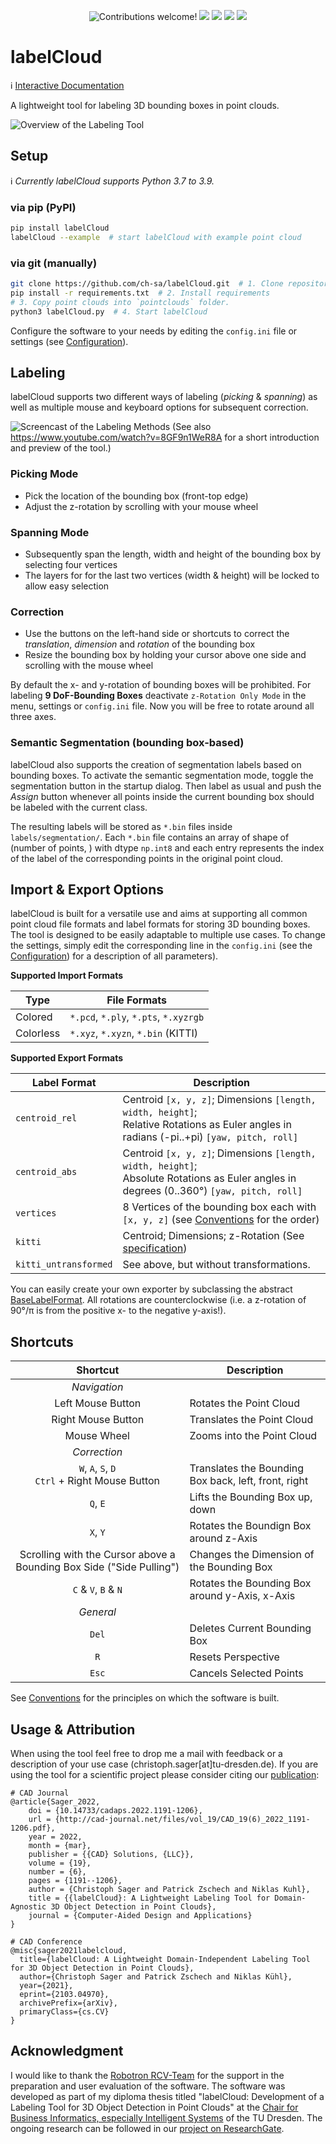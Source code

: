 <p align="center">
    <img src="https://img.shields.io/badge/contributions-welcome!-green" alt="Contributions welcome!"/>
    <img src="https://img.shields.io/github/last-commit/ch-sa/labelCloud?color=blue">
    <img src="https://img.shields.io/pypi/pyversions/labelCloud" />
    <img src="https://github.com/ch-sa/labelCloud/workflows/Tests/badge.svg" />
    <img src="https://img.shields.io/badge/code%20style-black-000000.svg" />
</p>


# labelCloud
:information_source: [Interactive Documentation](https://ch-sa.github.io/labelCloud/)

A lightweight tool for labeling 3D bounding boxes in point clouds.

![Overview of the Labeling Tool](https://raw.githubusercontent.com/ch-sa/labelCloud/master/docs/assets/io_overview.png)

## Setup
:information_source: *Currently labelCloud supports Python 3.7 to 3.9.*

### via pip (PyPI)
```bash
pip install labelCloud
labelCloud --example  # start labelCloud with example point cloud
```

### via git (manually)

```bash
git clone https://github.com/ch-sa/labelCloud.git  # 1. Clone repository
pip install -r requirements.txt  # 2. Install requirements
# 3. Copy point clouds into `pointclouds` folder.
python3 labelCloud.py  # 4. Start labelCloud
```

Configure the software to your needs by editing the `config.ini` file or settings (see [Configuration](https://ch-sa.github.io/labelCloud/configuration/)).

## Labeling
labelCloud supports two different ways of labeling (*picking* & *spanning*) as well as multiple mouse and keyboard options for subsequent correction.

![Screencast of the Labeling Methods](https://raw.githubusercontent.com/ch-sa/labelCloud/master/docs/assets/screencast_small.gif)
(See also https://www.youtube.com/watch?v=8GF9n1WeR8A for a short introduction and preview of the tool.)

### Picking Mode

* Pick the location of the bounding box (front-top edge)
* Adjust the z-rotation by scrolling with your mouse wheel

### Spanning Mode

* Subsequently span the length, width and height of the bounding box by selecting four vertices
* The layers for for the last two vertices (width & height) will be locked to allow easy selection

### Correction

* Use the buttons on the left-hand side or shortcuts to correct the *translation*, *dimension* and *rotation* of the bounding box
* Resize the bounding box by holding your cursor above one side and scrolling with the mouse wheel

By default the x- and y-rotation of bounding boxes will be prohibited.
For labeling **9 DoF-Bounding Boxes** deactivate `z-Rotation Only Mode` in the menu, settings or `config.ini` file.
Now you will be free to rotate around all three axes.

### Semantic Segmentation (bounding box-based)

labelCloud also supports the creation of segmentation labels based on bounding boxes.
To activate the semantic segmentation mode, toggle the segmentation button in the startup dialog.
Then label as usual and push the *Assign* button whenever all points inside the current bounding box
should be labeled with the current class.

The resulting labels will be stored as `*.bin` files inside `labels/segmentation/`.
Each `*.bin` file contains an array of shape of (number of points, ) with dtype `np.int8` and each entry
represents the index of the label of the corresponding points in the original point cloud.


## Import & Export Options
labelCloud is built for a versatile use and aims at supporting all common point cloud file formats and label formats for storing 3D bounding boxes.
The tool is designed to be easily adaptable to multiple use cases. To change the settings, simply edit the corresponding line in the `config.ini` (see the [Configuration](https://ch-sa.github.io/labelCloud/configuration/)) for a description of all parameters).

**Supported Import Formats**

| Type      | File Formats                          |
| --------- | ------------------------------------- |
| Colored   | `*.pcd`, `*.ply`, `*.pts`, `*.xyzrgb` |
| Colorless | `*.xyz`, `*.xyzn`, `*.bin` (KITTI)    |

**Supported Export Formats**

| Label Format          | Description                                                                                                                                    |
| --------------------- | ---------------------------------------------------------------------------------------------------------------------------------------------- |
| `centroid_rel`        | Centroid `[x, y, z]`; Dimensions `[length, width, height]`; <br> Relative Rotations as Euler angles in radians (-pi..+pi) `[yaw, pitch, roll]` |
| `centroid_abs`        | Centroid `[x, y, z]`; Dimensions `[length, width, height]`; <br> Absolute Rotations as Euler angles in degrees (0..360°) `[yaw, pitch, roll]`  |
| `vertices`            | 8 Vertices of the bounding box each with `[x, y, z]` (see [Conventions](https://ch-sa.github.io/labelCloud/conventions/) for the order)        |
| `kitti`               | Centroid; Dimensions; z-Rotation (See [specification](https://github.com/bostondiditeam/kitti/blob/master/resources/devkit_object/readme.txt)) |
| `kitti_untransformed` | See above, but without transformations.                                                                                                        |

You can easily create your own exporter by subclassing the abstract [BaseLabelFormat](https://github.com/ch-sa/labelCloud/blob/master/labelCloud/label_formats/base.py#L10).
All rotations are counterclockwise (i.e. a z-rotation of 90°/π is from the positive x- to the negative y-axis!).

## Shortcuts

|                               Shortcut                               | Description                                          |
| :------------------------------------------------------------------: | ---------------------------------------------------- |
|                             *Navigation*                             |                                                      |
|                          Left Mouse Button                           | Rotates the Point Cloud                              |
|                          Right Mouse Button                          | Translates the Point Cloud                           |
|                             Mouse Wheel                              | Zooms into the Point Cloud                           |
|                             *Correction*                             |                                                      |
|         `W`, `A`, `S`, `D` <br> `Ctrl` + Right Mouse Button          | Translates the Bounding Box back, left, front, right |
|                               `Q`, `E`                               | Lifts the Bounding Box up, down                      |
|                               `X`, `Y`                               | Rotates the Boundign Box around z-Axis               |
| Scrolling with the Cursor above a Bounding Box Side ("Side Pulling") | Changes the Dimension of the Bounding Box            |
|                         `C` & `V`, `B` & `N`                         | Rotates the Bounding Box around y-Axis, x-Axis       |
|                              *General*                               |                                                      |
|                                `Del`                                 | Deletes Current Bounding Box                         |
|                                 `R`                                  | Resets Perspective                                   |
|                                `Esc`                                 | Cancels Selected Points                              |


See [Conventions](https://ch-sa.github.io/labelCloud/conventions/) for the principles on which the software is built.

## Usage & Attribution
When using the tool feel free to drop me a mail with feedback or a description of your use case (christoph.sager[at]tu-dresden.de).
If you are using the tool for a scientific project please consider citing our [publication](http://cad-journal.net/files/vol_19/CAD_19(6)_2022_1191-1206.pdf):

    # CAD Journal
    @article{Sager_2022,
        doi = {10.14733/cadaps.2022.1191-1206},
        url = {http://cad-journal.net/files/vol_19/CAD_19(6)_2022_1191-1206.pdf},
        year = 2022,
        month = {mar},
        publisher = {{CAD} Solutions, {LLC}},
        volume = {19},
        number = {6},
        pages = {1191--1206},
        author = {Christoph Sager and Patrick Zschech and Niklas Kuhl},
        title = {{labelCloud}: A Lightweight Labeling Tool for Domain-Agnostic 3D Object Detection in Point Clouds},
        journal = {Computer-Aided Design and Applications}
    } 
   
    # CAD Conference
    @misc{sager2021labelcloud,
      title={labelCloud: A Lightweight Domain-Independent Labeling Tool for 3D Object Detection in Point Clouds}, 
      author={Christoph Sager and Patrick Zschech and Niklas Kühl},
      year={2021},
      eprint={2103.04970},
      archivePrefix={arXiv},
      primaryClass={cs.CV}
    }

## Acknowledgment
I would like to thank the [Robotron RCV-Team](https://www.robotron.de/rcv) for the support in the preparation and user evaluation of the software.
The software was developed as part of my diploma thesis titled "labelCloud: Development of a Labeling Tool for 3D Object Detection in Point Clouds" at the [Chair for Business Informatics, especially Intelligent Systems](https://tu-dresden.de/bu/wirtschaft/winf/isd) of the TU Dresden. The ongoing research can be followed in our [project on ResearchGate](https://www.researchgate.net/project/Development-of-a-Point-Cloud-Labeling-Tool-to-Generate-Training-Data-for-3D-Object-Detection-and-6D-Pose-Estimation).
